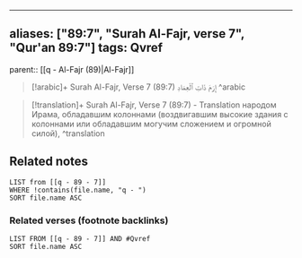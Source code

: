 
---
aliases: ["89:7", "Surah Al-Fajr, verse 7", "Qur'an 89:7"]
tags: Qvref
---

parent:: [[q - Al-Fajr (89)|Al-Fajr]]

> [!arabic]+ Surah Al-Fajr, Verse 7 (89:7)
> <span class="quran-arabic">إِرَمَ ذَاتِ ٱلْعِمَادِ</span>
^arabic

> [!translation]+ Surah Al-Fajr, Verse 7 (89:7) - Translation
> народом Ирама, обладавшим колоннами (воздвигавшим высокие здания с колоннами или обладавшим могучим сложением и огромной силой),
^translation



## Related notes
```dataview
LIST from [[q - 89 - 7]]
WHERE !contains(file.name, "q - ")
SORT file.name ASC
```

### Related verses (footnote backlinks)
```dataview
LIST FROM [[q - 89 - 7]] AND #Qvref
SORT file.name ASC
```


